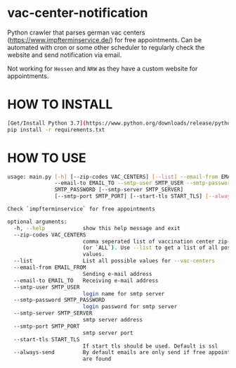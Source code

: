 # vac-center-notification
Python crawler that parses german vac centers (https://www.impfterminservice.de/) for free appointments.
Can be automated with cron or some other scheduler to regularly check the website and send notification via email.

Not working for `Hessen` and `NRW` as they have a custom website for appointments.

# HOW TO INSTALL
```bash
[Get/Install Python 3.7](https://www.python.org/downloads/release/python-370/)
pip install -r requirements.txt
```

# HOW TO USE
```bash
usage: main.py [-h] [--zip-codes VAC_CENTERS] [--list] --email-from EMAIL_FROM
               --email-to EMAIL_TO --smtp-user SMTP_USER --smtp-password
               SMTP_PASSWORD [--smtp-server SMTP_SERVER]
               [--smtp-port SMTP_PORT] [--start-tls START_TLS] [--always-send]

Check `impfterminservice` for free appointments

optional arguments:
  -h, --help            show this help message and exit
  --zip-codes VAC_CENTERS
                        comma seperated list of vaccination center zip-codes
                        (or `ALL`). Use --list to get a list of all possible
                        values.
  --list                List all possible values for --vac-centers
  --email-from EMAIL_FROM
                        Sending e-mail address
  --email-to EMAIL_TO   Receiving e-mail address
  --smtp-user SMTP_USER
                        login name for smtp server
  --smtp-password SMTP_PASSWORD
                        login password for smtp server
  --smtp-server SMTP_SERVER
                        smtp server address
  --smtp-port SMTP_PORT
                        smtp server port
  --start-tls START_TLS
                        If start tls should be used. Default is ssl
  --always-send         By default emails are only send if free appointments
                        are found
```
